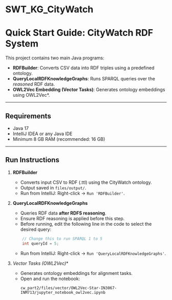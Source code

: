 # SWT_KG_CityWatch

# Quick Start Guide: CityWatch RDF System

This project contains two main Java programs:

- **RDFBuilder**: Converts CSV data into RDF triples using a predefined ontology.
- **QueryLocalRDFKnowledgeGraphs**: Runs SPARQL queries over the *reasoned* RDF data.
- **OWL2Vec Embedding (Vector Tasks)**: Generates ontology embeddings using OWL2Vec*.
---

## Requirements

- Java 17  
- IntelliJ IDEA or any Java IDE  
- Minimum 8 GB RAM (recommended: 16 GB)  

---

## Run Instructions

1. **RDFBuilder**  
   - Converts input CSV to RDF (.ttl) using the CityWatch ontology.  
   - Output saved in `files/output/`.  
   - Run from IntelliJ: Right-click → `Run 'RDFBuilder'`.

2. **QueryLocalRDFKnowledgeGraphs**  
   - Queries RDF data **after RDFS reasoning**.  
   - Ensure RDF reasoning is applied before this step.  
   - Before running, edit the following line in the code to select the desired query:
    ```java
        // Change this to run SPARQL 1 to 5
        int queryId = 5;
    ```
   - Run from IntelliJ: Right-click → `Run 'QueryLocalRDFKnowledgeGraphs'`.

3. **Vector Tasks (OWL2Vec*)**  
   - Generates ontology embeddings for alignment tasks.  
   - Open and run the notebook:
     ```
     cw_part2/files/vector/OWL2Vec-Star-IN3067-INM713/jupyter_notebook_owl2vec.ipynb
     ```


